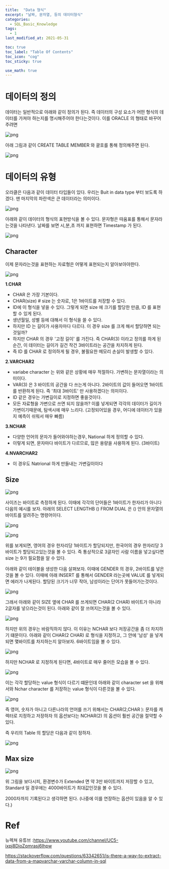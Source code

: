 ```yaml
---
title:  "Data 형식"
excerpt: "날짜, 문자열, 등의 데이터형식"
categories:
  - SQL_Basic_Knowledge
tags:
  - 1
last_modified_at: 2021-05-31

toc: true
toc_label: "Table Of Contents"
toc_icon: "cog"
toc_sticky: true

use_math: true 
---
```


# 데이터의 정의

데이터는 일반적으로 아래와 같이 정의가 된다. 즉 데이터의 구성 요소가 어떤 형식의 데이터를 가져야 하는지를 명시해주어야 한다는것이다. 이를 ORACLE 의 형태로 바꾸어주려면

![png](/assets/images/SQL_Basic/1_7.png)

아래 그림과 같이 CREATE TABLE MEMBER 와 괄호를 통해 정의해주면 된다. 

![png](/assets/images/SQL_Basic/1_8.png)



# 데이터의 유형

오라클은 다음과 같이 데이터 타입들이 있다. 우리는 Buit in data type 부터 보도록 하겠다. 맨 마지막의 파란색은 큰 데이터라는 의미이다. 

![png](/assets/images/SQL_Basic/1_9.png)

아래와 같이 데이터의 형식의 표현방식을 볼 수 있다. 문자형은 따움표를 통해서 문자라는것을 나타낸다. 날짜를 보면 시,분,초 까지 표현하면 Timestamp 가 된다.

![png](/assets/images/SQL_Basic/1_10.png)



## Character

이제 문자라는것을 표현하는 자료형은 어떻게 표현되는지 알아보아야한다. 

![png](/assets/images/SQL_Basic/2_1.png)

**1.CHAR**

- CHAR 은 가장 기본이다. 
- CHAR(size) # size 는 숫자로, 1은 1바이트를 저장할 수 있다. 
- ID에 이 형식을 넣을 수 있다. 그렇게 되면 size 에 크기를 할당한 만큼, ID 를 표현할 수 있게 된다.
- 생년월일, 성별 등에 대해서 이 형식을 쓸 수 있다.
- 하지만 ID 는 길이가 사용자마다 다르다. 이 경우 size 를 크게 해서 할당하면 되는것일까?
- 하지만 CHAR 의 경우 '고정 길이' 를 가진다. 즉 CHAR(3) 이라고 정의를 하게 된 순간, 이 데이터는 길이가 길건 작건 3바이트라는 공간을 차지하게 된다. 
- 즉 ID 를 CHAR 로 정의하게 될 경우, 불필요한 메모리 손실이 발생할 수 있다. 

**2.VARCHAR2**

- variabe character 는 위와 같은 상황에 매우 적절하다. 가변하는 문자열이라는 의미이다.
- VAR(3) 은 3 바이트의 공간을 다 쓰는게 아니다. 2바이트의 값이 들어오면 1바이트를 반환하게 된다. 즉 '최대 3바이트' 만 사용하겠다는 의미이다. 
- ID 같은 경우는 가변길이로 지정하면 좋을것이다.
- 모든 자료형을 가변으로 쓰면 되지 않을까? 이를 넣게되면 각각의 데이터가 길이가 가변이기때문에, 탐색시에 매우 느리다. (고정되어있을 경우, 어디에 데이터가 있을지 예측이 쉬워서 매우 빠름)

**3.NCHAR**

- 다양한 언어의 문자가 들어와야하는경우, National 하게 정의할 수 있다.
- 이렇게 되면, 문자마다 바이트가 다르므로, 많은 용량을 사용하게 된다. (3바이트)

**4.NVARCHAR2**

- 이 경우도 Natrional 하게 만들내는 가변길이이다



## Size

![png](/assets/images/SQL_Basic/2_1.png)

사이즈는 바이트로 측정하게 된다. 이때에 각각의 단어들은 1바이트가 한자리가 아니다 다음의 예시를 보자. 아래의 SELECT LENGTHB () FROM DUAL 은 () 안의 문자열의 바이트를 알려주는 명령어이다.

![png](/assets/images/SQL_Basic/2_2.png)

![png](/assets/images/SQL_Basic/2_3.png)

위를 보게되면, 영어의 경우 한자리당 1바이트가 할당되지만, 한국어의 경우 한자리당 3바이트가 할당되고있는것을 볼 수 있다. 즉 통상적으로 3글자인 사람 이름을 넣고싶다면 size 는 9가 필요함을 알 수 있다.

아래와 같이 테이블을 생성한 다음 살펴보자. 이때에 GENDER 의 경우, 2바이트를 넣은것을 볼 수 있다. 이때에 아래 INSERT 를 통해서 GENDER 라는곳에 VALUE 를 넣게되면 에러가 나게된다. 할당된 크기가 너무 작아, 남성이라는 단어가 못들어가는것이다. 

![png](/assets/images/SQL_Basic/2_4.png)

그래서 아래와 같이 SIZE 옆에 CHAR 를 쓰게되면 CHAR(2 CHAR) 바이트가 아니라 2글자를 넣으라는것이 된다. 아래와 같이 잘 쓰여지는것을 볼 수 있다.

![png](/assets/images/SQL_Basic/2_5.png) 

하지만 위의 경우는 바람직하지 않다. 이 이유는 NCHAR 보다 저장공간을 좀 더 차지하기 떄문이다. 아래와 같이 CHAR(2 CHAR) 로 형식을 지정하고, 그 안에 '남성' 을 넣게되면 몇바이트를 차지하는지 알아보자.  6바이트임을 볼 수 있다.

![png](/assets/images/SQL_Basic/2_6.png) 

하지만 NCHAR 로 지정하게 된다면, 4바이트로 매우 줄어든 모습을 볼 수 있다.

![png](/assets/images/SQL_Basic/2_7.png) 

이는 각각 할당하는 value 형식이 다르기 떄문인데 아래와 같이 character set 을 위해서와 Nchar character 를 저장하는 value 형식이 다른것을 볼 수 있다.

![png](/assets/images/SQL_Basic/2_8.png) 

즉 영어, 숫자가 아니고 다른나라의 언어를 쓰기 위해서는 CHAR(2,CHAR ): 문자를 캐렉터로 지정하고 저장하자 의 옵션보다는 NCHAR(2) 의 옵션이 훨씬 공간을 절약할 수 있다.

즉 우리의 Table 의 할당은 다음과 같이 정하자. 

![png](/assets/images/SQL_Basic/2_9.png) 


## Max size

![png](/assets/images/SQL_Basic/2_1.png)

위 그림을 보다시피, 환경변수가 Extended 면 약 3만 바이트까지 저장할 수 있고, Standard 일 경우에는 4000바이트가 최대값인것을 볼 수 있다. 

2000자까지 기록된다고 생각하면 된다. (나중에 이를 연장하는 옵션이 있음을 알 수 있다.)





# Ref

뉴렉쳐 유튜브 :https://www.youtube.com/channel/UC5-ixpj8DioZqmrasj6Ihpw

https://stackoverflow.com/questions/63342651/is-there-a-way-to-extract-data-from-a-mapvarchar-varchar-column-in-sql
